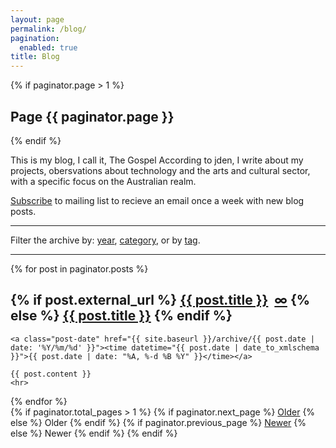 ```yaml
---
layout: page
permalink: /blog/
pagination:
  enabled: true
title: Blog
---
```


{% if paginator.page > 1 %}
  <h2>Page {{ paginator.page }}</h2>
{% endif %}

<p>This is my blog, I call it, The Gospel According to jden, I write about my projects, obersvations about technology and the arts and cultural sector, with a specific focus on the Australian realm.</p>

<p><a href="/subscribe">Subscribe</a> to mailing list to recieve an email once a week with new blog posts.</p>

<hr>

<p>Filter the archive by: <a href="{{ site.baseurl }}/archive">year</a>, <a href="{{ site.baseurl }}/archive/category">category</a>, or by <a href="{{ site.baseurl }}/archive/tag">tag</a>.</p>

<hr>

<div class="posts">
    
  {% for post in paginator.posts %}
  <article class="post">
    <h1 class="post-title">
      {% if post.external_url %}
        <a class="external-link" href="{{ post.external_url }}" onclick="captureOutboundLink(this); return false;">{{ post.title }}</a>&nbsp;
        <a href="{{ post.url }}">&#8734;</a>
      {% else %}
      <a href="{{ post.url }}">{{ post.title }}</a>
      {% endif %}
    </h1>

    <a class="post-date" href="{{ site.baseurl }}/archive/{{ post.date | date: '%Y/%m/%d' }}"><time datetime="{{ post.date | date_to_xmlschema }}">{{ post.date | date: "%A, %-d %B %Y" }}</time></a>

    {{ post.content }}
    <hr>
  </article>
  {% endfor %}
</div>

<div class="pagination">
  {% if paginator.total_pages > 1 %}
      {% if paginator.next_page %}
        <a class="pagination-item older" href="{{ paginator.next_page_path | prepend: site.baseurl }}">Older</a>
      {% else %}
        <span class="pagination-item older">Older</span>
      {% endif %}
      {% if paginator.previous_page %}
        <a class="pagination-item newer" href="{{ paginator.previous_page_path | prepend: site.baseurl }}">Newer</a>
      {% else %}
        <span class="pagination-item newer">Newer</span>
      {% endif %}
  {% endif %}
</div>

